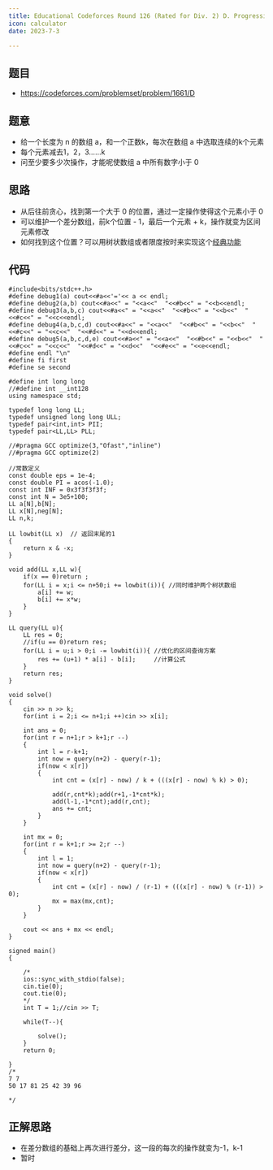 ```yaml
---
title: Educational Codeforces Round 126 (Rated for Div. 2) D. Progressions Covering（贪心+树状数组）
icon: calculator
date: 2023-7-3

---
```

## 题目
- https://codeforces.com/problemset/problem/1661/D
## 题意
- 给一个长度为 n 的数组 a，和一个正数k，每次在数组 a 中选取连续的k个元素
- 每个元素减去1，2，3……k
- 问至少要多少次操作，才能呢使数组 a 中所有数字小于 0 
## 思路
- 从后往前贪心，找到第一个大于 0 的位置，通过一定操作使得这个元素小于 0 
- 可以维护一个差分数组，前k个位置 - 1，最后一个元素 + k，操作就变为区间元素修改
- 如何找到这个位置？可以用树状数组或者限度按时来实现这个[经典功能](https://www.cnblogs.com/cfddfc/p/17065029.html#%E4%BB%A3%E7%A0%81%E5%AE%9E%E7%8E%B0)
## 代码
```
#include<bits/stdc++.h>
#define debug1(a) cout<<#a<<'='<< a << endl;
#define debug2(a,b) cout<<#a<<" = "<<a<<"  "<<#b<<" = "<<b<<endl;
#define debug3(a,b,c) cout<<#a<<" = "<<a<<"  "<<#b<<" = "<<b<<"  "<<#c<<" = "<<c<<endl;
#define debug4(a,b,c,d) cout<<#a<<" = "<<a<<"  "<<#b<<" = "<<b<<"  "<<#c<<" = "<<c<<"  "<<#d<<" = "<<d<<endl;
#define debug5(a,b,c,d,e) cout<<#a<<" = "<<a<<"  "<<#b<<" = "<<b<<"  "<<#c<<" = "<<c<<"  "<<#d<<" = "<<d<<"  "<<#e<<" = "<<e<<endl;
#define endl "\n"
#define fi first
#define se second

#define int long long
//#define int __int128
using namespace std;

typedef long long LL;
typedef unsigned long long ULL;
typedef pair<int,int> PII;
typedef pair<LL,LL> PLL;

//#pragma GCC optimize(3,"Ofast","inline")
//#pragma GCC optimize(2)

//常数定义
const double eps = 1e-4;
const double PI = acos(-1.0);
const int INF = 0x3f3f3f3f;
const int N = 3e5+100;
LL a[N],b[N];
LL x[N],neg[N];
LL n,k;

LL lowbit(LL x)  // 返回末尾的1
{
    return x & -x;
}

void add(LL x,LL w){
    if(x == 0)return ;
    for(LL i = x;i <= n+50;i += lowbit(i)){ //同时维护两个树状数组
        a[i] += w;
        b[i] += x*w;
    }
}

LL query(LL u){
    LL res = 0;
    //if(u == 0)return res;
    for(LL i = u;i > 0;i -= lowbit(i)){ //优化的区间查询方案
        res += (u+1) * a[i] - b[i];     //计算公式
    }
    return res;
}

void solve() 
{
    cin >> n >> k;
    for(int i = 2;i <= n+1;i ++)cin >> x[i];
  
    int ans = 0;
    for(int r = n+1;r > k+1;r --)
    {
        int l = r-k+1;
        int now = query(n+2) - query(r-1);
        if(now < x[r])
        {
            int cnt = (x[r] - now) / k + (((x[r] - now) % k) > 0);

            add(r,cnt*k);add(r+1,-1*cnt*k);
            add(l-1,-1*cnt);add(r,cnt);
            ans += cnt;
        }
    }

    int mx = 0;
    for(int r = k+1;r >= 2;r --)
    {
        int l = 1;
        int now = query(n+2) - query(r-1);
        if(now < x[r])
        {
            int cnt = (x[r] - now) / (r-1) + (((x[r] - now) % (r-1)) > 0);
            mx = max(mx,cnt);
        }
    }

    cout << ans + mx << endl;
}

signed main()
{
    
    /*
    ios::sync_with_stdio(false);
    cin.tie(0);
    cout.tie(0);
    */
    int T = 1;//cin >> T;

    while(T--){

        solve();
    }
    return 0;

}
/*
7 7
50 17 81 25 42 39 96

*/
```
## 正解思路
- 在差分数组的基础上再次进行差分，这一段的每次的操作就变为-1，k-1
- 暂时

